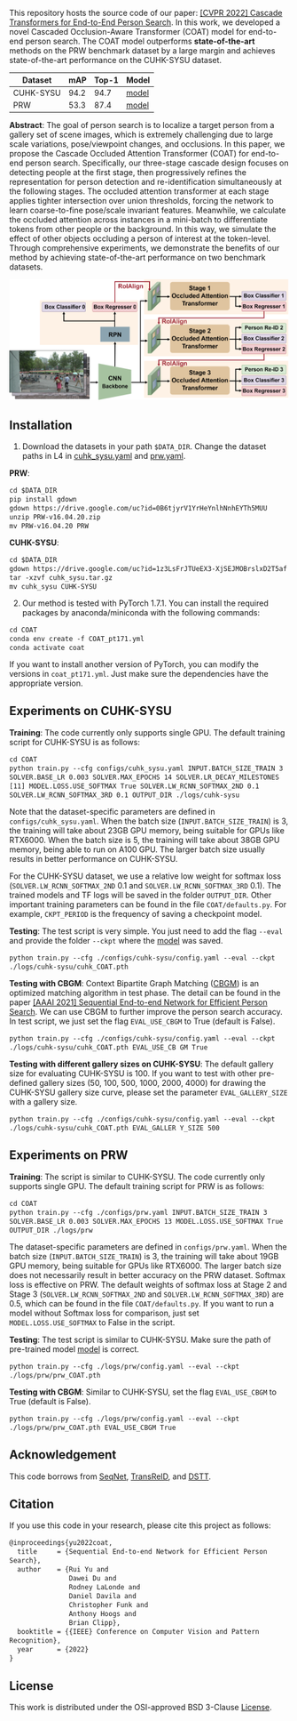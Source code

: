 This repository hosts the source code of our paper: [[CVPR 2022] Cascade Transformers for End-to-End Person Search](https://arxiv.org/abs/2203.09642). In this work, we developed a novel Cascaded Occlusion-Aware Transformer (COAT) model for end-to-end person search. The COAT model outperforms **state-of-the-art** methods on the PRW benchmark dataset by a large margin and achieves state-of-the-art performance on the CUHK-SYSU dataset. 

| Dataset   | mAP  | Top-1 | Model                                                        |
| --------- | ---- | ----- | ------------------------------------------------------------ |
| CUHK-SYSU | 94.2 | 94.7  | [model](https://drive.google.com/file/d/1LkEwXYaJg93yk4Kfhyk3m6j8v3i9s1B7/view?usp=sharing) |
| PRW       | 53.3 | 87.4  | [model](https://drive.google.com/file/d/1vEd_zzFN88RgxbRMG5-WfJZgD3vmP0Xg/view?usp=sharing) |

**Abstract**: The goal of person search is to localize a target person from a gallery set of scene images, which is extremely challenging due to large scale variations, pose/viewpoint changes, and occlusions. In this paper, we propose the Cascade Occluded Attention Transformer (COAT) for end-to-end person search. Specifically, our three-stage cascade design focuses on detecting people at the first stage, then progressively refines the representation for person detection and re-identification simultaneously at the following stages. The occluded attention transformer at each stage applies tighter intersection over union thresholds, forcing the network to learn coarse-to-fine pose/scale invariant features. Meanwhile, we calculate the occluded attention across instances in a mini-batch to differentiate tokens from other people or the background. In this way, we simulate the effect of other objects occluding a person of interest at the token-level. Through comprehensive experiments, we demonstrate the benefits of our method by achieving state-of-the-art performance on two benchmark datasets.

![COAT](doc/framework.png)


## Installation
1. Download the datasets in your path `$DATA_DIR`. Change the dataset paths in L4 in [cuhk_sysu.yaml](configs/cuhk_sysu.yaml) and [prw.yaml](configs/prw.yaml).

**PRW**:

```
cd $DATA_DIR 
pip install gdown
gdown https://drive.google.com/uc?id=0B6tjyrV1YrHeYnlhNnhEYTh5MUU
unzip PRW-v16.04.20.zip 
mv PRW-v16.04.20 PRW 
```

**CUHK-SYSU**:

```
cd $DATA_DIR 
gdown https://drive.google.com/uc?id=1z3LsFrJTUeEX3-XjSEJMOBrslxD2T5af 
tar -xzvf cuhk_sysu.tar.gz 
mv cuhk_sysu CUHK-SYSU 
```

2. Our method is tested with PyTorch 1.7.1. You can install the required packages by anaconda/miniconda with the following commands: 

```
cd COAT 
conda env create -f COAT_pt171.yml 
conda activate coat 
```

If you want to install another version of PyTorch, you can modify the versions in `coat_pt171.yml`. Just make sure the dependencies have the appropriate version. 


## Experiments on CUHK-SYSU
**Training**: The code currently only supports single GPU. The default training script for CUHK-SYSU is as follows:

``` 
cd COAT 
python train.py --cfg configs/cuhk_sysu.yaml INPUT.BATCH_SIZE_TRAIN 3 SOLVER.BASE_LR 0.003 SOLVER.MAX_EPOCHS 14 SOLVER.LR_DECAY_MILESTONES [11] MODEL.LOSS.USE_SOFTMAX True SOLVER.LW_RCNN_SOFTMAX_2ND 0.1 SOLVER.LW_RCNN_SOFTMAX_3RD 0.1 OUTPUT_DIR ./logs/cuhk-sysu 
```

Note that the dataset-specific parameters are defined in `configs/cuhk_sysu.yaml`. When the batch size (`INPUT.BATCH_SIZE_TRAIN`) is 3, the training will take about 23GB GPU memory, being suitable for GPUs like RTX6000. When the batch size is 5, the training will take about 38GB GPU memory, being able to run on A100 GPU. The larger batch size usually results in better performance on CUHK-SYSU. 

For the CUHK-SYSU dataset, we use a relative low weight for softmax loss (`SOLVER.LW_RCNN_SOFTMAX_2ND` 0.1 and `SOLVER.LW_RCNN_SOFTMAX_3RD` 0.1). The trained models and TF logs will be saved in the folder `OUTPUT_DIR`. Other important training parameters can be found in the file `COAT/defaults.py`. For example, `CKPT_PERIOD` is the frequency of saving a checkpoint model. 

**Testing**: The test script is very simple. You just need to add the flag `--eval` and provide the folder `--ckpt` where the [model](https://drive.google.com/file/d/1LkEwXYaJg93yk4Kfhyk3m6j8v3i9s1B7/view?usp=sharing) was saved.

``` 
python train.py --cfg ./configs/cuhk-sysu/config.yaml --eval --ckpt ./logs/cuhk-sysu/cuhk_COAT.pth 
```

**Testing with CBGM**: Context Bipartite Graph Matching ([CBGM](https://github.com/serend1p1ty/SeqNet)) is an optimized matching algorithm in test phase. The detail can be found in the paper [[AAAI 2021] Sequential End-to-end Network for Efficient Person Search](https://arxiv.org/abs/2103.10148). We can use CBGM to further improve the person search accuracy. In test script, we just set the flag `EVAL_USE_CBGM` to True (default is False). 

```
python train.py --cfg ./configs/cuhk-sysu/config.yaml --eval --ckpt ./logs/cuhk-sysu/cuhk_COAT.pth EVAL_USE_CB GM True
```
 
**Testing with different gallery sizes on CUHK-SYSU**: The default gallery size for evaluating CUHK-SYSU is 100. If you want to test with other pre-defined gallery sizes (50, 100, 500, 1000, 2000, 4000) for drawing the CUHK-SYSU gallery size curve, please set the parameter `EVAL_GALLERY_SIZE` with a gallery size. 

```
python train.py --cfg ./configs/cuhk-sysu/config.yaml --eval --ckpt ./logs/cuhk-sysu/cuhk_COAT.pth EVAL_GALLER Y_SIZE 500 
```

## Experiments on PRW
**Training**: The script is similar to CUHK-SYSU. The code currently only supports single GPU. The default training script for PRW is as follows: 

```
cd COAT 
python train.py --cfg ./configs/prw.yaml INPUT.BATCH_SIZE_TRAIN 3 SOLVER.BASE_LR 0.003 SOLVER.MAX_EPOCHS 13 MODEL.LOSS.USE_SOFTMAX True OUTPUT_DIR ./logs/prw
```

The dataset-specific parameters are defined in `configs/prw.yaml`. When the batch size (`INPUT.BATCH_SIZE_TRAIN`) is 3, the training will take about 19GB GPU memory, being suitable for GPUs like RTX6000. The larger batch size does not necessarily result in better accuracy on the PRW dataset. 
Softmax loss is effective on PRW. The default weights of softmax loss at Stage 2 and Stage 3 (`SOLVER.LW_RCNN_SOFTMAX_2ND` and `SOLVER.LW_RCNN_SOFTMAX_3RD`) are 0.5, which can be found in the file `COAT/defaults.py`. If you want to run a model without Softmax loss for comparison, just set `MODEL.LOSS.USE_SOFTMAX` to False in the script. 


**Testing**: The test script is similar to CUHK-SYSU. Make sure the path of pre-trained model [model](https://drive.google.com/file/d/1vEd_zzFN88RgxbRMG5-WfJZgD3vmP0Xg/view?usp=sharing) is correct.

``` 
python train.py --cfg ./logs/prw/config.yaml --eval --ckpt ./logs/prw/prw_COAT.pth 

```

**Testing with CBGM**: Similar to CUHK-SYSU, set the flag `EVAL_USE_CBGM` to True (default is False). 

```
python train.py --cfg ./logs/prw/config.yaml --eval --ckpt ./logs/prw/prw_COAT.pth EVAL_USE_CBGM True
```


## Acknowledgement
This code borrows from [SeqNet](https://github.com/serend1p1ty/SeqNet), [TransReID](https://github.com/damo-cv/TransReID), and [DSTT](https://github.com/ruiliu-ai/DSTT).

## Citation
If you use this code in your research, please cite this project as follows:

```
@inproceedings{yu2022coat,
  title     = {Sequential End-to-end Network for Efficient Person Search},
  author    = {Rui Yu and 
               Dawei Du and 
               Rodney LaLonde and 
               Daniel Davila and 
               Christopher Funk and 
               Anthony Hoogs and 
               Brian Clipp},
  booktitle = {{IEEE} Conference on Computer Vision and Pattern Recognition},
  year      = {2022}
}
```

## License
This work is distributed under the OSI-approved BSD 3-Clause [License](https://github.com/Kitware/COAT/blob/master/LICENSE).
